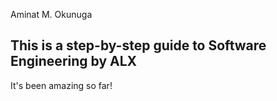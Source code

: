 Aminat M. Okunuga
## This is a step-by-step guide to Software Engineering by ALX
It's been amazing so far!
